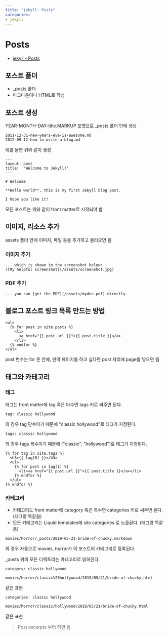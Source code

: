 ```yaml
---
title: "jekyll: Posts"
categories:
- jekyll
---
```


# Posts

- [jekyll - Posts](https://jekyllrb.com/docs/posts/)

## 포스트 폴더

- _posts 폴더
- 마크다운이나 HTML로 작성

## 포스트 생성

YEAR-MONTH-DAY-title.MARKUP 포맷으로 _posts 폴더 안에 생성

```
2011-12-31-new-years-eve-is-awesome.md
2012-09-12-how-to-write-a-blog.md
```
예를 들면 위와 같이 생성

```
---
layout: post
title:  "Welcome to Jekyll!"
---

# Welcome

**Hello world**, this is my first Jekyll blog post.

I hope you like it!
```

모든 포스트는 위와 같이 front matter로 시작되야 함

## 이미지, 리소스 추가

assets 폴더 안에 이미지, 파일 등을 추가하고 불러오면 됨

### 이미지 추가
```
... which is shown in the screenshot below:
![My helpful screenshot](/assets/screenshot.jpg)
```

### PDF 추가
```
... you can [get the PDF](/assets/mydoc.pdf) directly.
```

## 블로그 포스트 링크 목록 만드는 방법

```liquid
<ul>
  {% for post in site.posts %}
    <li>
      <a href="{{ post.url }}">{{ post.title }}</a>
    </li>
  {% endfor %}
</ul>
```

post 변수는 for 문 안에, 만약 페이지를 하고 싶다면 post 자리에 page를 넣으면 됨

## 태그와 카테고리

### 태그

태그는 front matter에 tag 혹은 다수면 tags 키로 써주면 된다.

```
tag: classic hollywood
```
의 경우 tag 단수이기 때문에 "classic hollywood"로 태그가 지정된다.

```
tags: classic hollywood
```
의 경우 tags 복수이기 때문에 ["classic", "hollywood"]로 태그가 지정된다.

```liquid
{% for tag in site.tags %}
  <h3>{{ tag[0] }}</h3>
  <ul>
    {% for post in tag[1] %}
      <li><a href="{{ post.url }}">{{ post.title }}</a></li>
    {% endfor %}
  </ul>
{% endfor %}
```

### 카테고리

- 카테고리도 front matter에 category 혹은 복수면 categories 키로 써주면 된다. (태그랑 똑같음)
- 모든 카테고리는 Liquid templates에 site.categories 로 노출된다. (태그랑 똑같음)

```
movies/horror/_posts/2019-05-21-bride-of-chucky.markdown 
```
의 경우 자동으로 movies, horror가 이 포스트의 카테고리로 등록된다.

_posts 위의 모든 디렉토리는 카테고리로 읽혀진다.

```
category: classic hollywood

movies/horror/classic%20hollywood/2019/05/21/bride-of-chucky.html
```
같은 표현

```
categories: classic hollywood

movies/horror/classic/hollywood/2019/05/21/bride-of-chucky.html
```

같은 표현

> Post excerpts 부터 하면 됨


